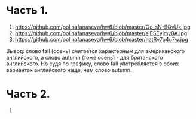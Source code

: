 # Часть 1.
1. https://github.com/polinafanaseva/hw6/blob/master/Oo_sN-9QvUk.jpg
2. https://github.com/polinafanaseva/hw6/blob/master/ajESEyjmy8A.jpg
3. https://github.com/polinafanaseva/hw6/blob/master/natRv7p4u7w.jpg

Вывод: слово fall (осень) считается характерным для американского английского, а слово autumn (тоже осень) - для британского английского. Но судя по графику, слово fall употребляется в обоих вариантах английского чаще, чем слово autumn.
# Часть 2.
1.
